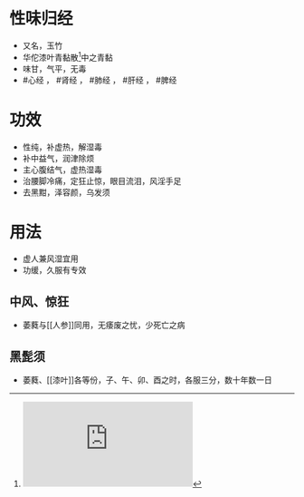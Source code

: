 # 性味归经
- 又名，玉竹
- 华佗漆叶青黏散[^1]中之青黏
- 味甘，气平，无毒
- #心经 ， #肾经 ， #肺经 ， #肝经 ， #脾经 
# 功效
- 性纯，补虚热，解湿毒
- 补中益气，润津除烦
- 主心腹结气，虚热湿毒
- 治腰脚冷痛，定狂止惊，眼目流泪，风淫手足
- 去黑黚，泽容颜，乌发须
# 用法
- 虚人兼风湿宜用
- 功缓，久服有专效
## 中风、惊狂
- 萎蕤与[[人参]]同用，无痿废之忧，少死亡之病
## 黑髭须
- 萎蕤、[[漆叶]]各等份，子、午、卯、酉之时，各服三分，数十年数一日




[^1]: ![漆叶青黏散](http://www.360doc.com/content/16/0406/09/8512084_548232863.shtml)